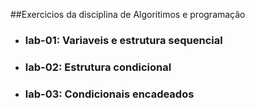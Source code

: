 ##Exercicios da disciplina de Algoritimos e programação
* ### lab-01: Variaveis e estrutura sequencial
* ### lab-02: Estrutura condicional
* ### lab-03: Condicionais encadeados
